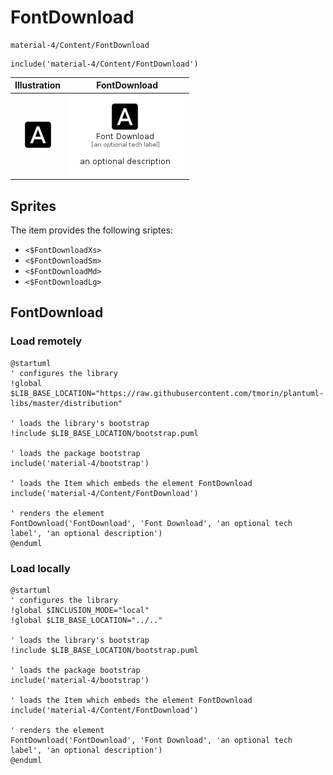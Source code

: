 # FontDownload


```text
material-4/Content/FontDownload
```

```text
include('material-4/Content/FontDownload')
```



| Illustration | FontDownload |
| :---: | :---: |
| ![illustration for Illustration](../../material-4/Content/FontDownload.png) | ![illustration for FontDownload](../../material-4/Content/FontDownload.Local.png) |



## Sprites
The item provides the following sriptes:

- `<$FontDownloadXs>`
- `<$FontDownloadSm>`
- `<$FontDownloadMd>`
- `<$FontDownloadLg>`





## FontDownload

### Load remotely
```plantuml
@startuml
' configures the library
!global $LIB_BASE_LOCATION="https://raw.githubusercontent.com/tmorin/plantuml-libs/master/distribution"

' loads the library's bootstrap
!include $LIB_BASE_LOCATION/bootstrap.puml

' loads the package bootstrap
include('material-4/bootstrap')

' loads the Item which embeds the element FontDownload
include('material-4/Content/FontDownload')

' renders the element
FontDownload('FontDownload', 'Font Download', 'an optional tech label', 'an optional description')
@enduml
```

### Load locally
```plantuml
@startuml
' configures the library
!global $INCLUSION_MODE="local"
!global $LIB_BASE_LOCATION="../.."

' loads the library's bootstrap
!include $LIB_BASE_LOCATION/bootstrap.puml

' loads the package bootstrap
include('material-4/bootstrap')

' loads the Item which embeds the element FontDownload
include('material-4/Content/FontDownload')

' renders the element
FontDownload('FontDownload', 'Font Download', 'an optional tech label', 'an optional description')
@enduml
```

